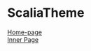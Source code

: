 # ScaliaTheme
[Home-page](https://sreenath124.github.io/ScaliaTheme/index.html)<br/>
[Inner Page](https://sreenath124.github.io/ScaliaTheme/splash.html)